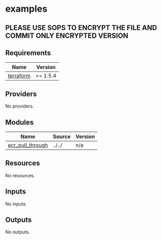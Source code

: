 # examples

## PLEASE USE SOPS TO ENCRYPT THE FILE AND COMMIT ONLY ENCRYPTED VERSION

<!-- BEGIN_TF_DOCS -->
## Requirements

| Name | Version |
|------|---------|
| <a name="requirement_terraform"></a> [terraform](#requirement\_terraform) | >= 1.5.4 |

## Providers

No providers.

## Modules

| Name | Source | Version |
|------|--------|---------|
| <a name="module_ecr_pull_through"></a> [ecr\_pull\_through](#module\_ecr\_pull\_through) | ../../ | n/a |

## Resources

No resources.

## Inputs

No inputs.

## Outputs

No outputs.
<!-- END_TF_DOCS -->
